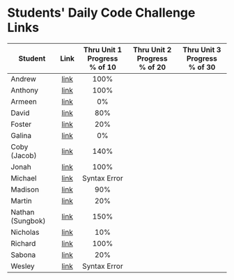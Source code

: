 # Students' Daily Code Challenge Links

| Student | Link | Thru Unit 1 Progress<br>% of 10 | Thru Unit 2 Progress<br>% of 20 | Thru Unit 3 Progress<br>% of 30|
|---|:---:|:---:|:---:|:---:|
| Andrew | [link](https://git.generalassemb.ly/parke415/daily-js-code-challenges) | 100% |  |  |
| Anthony | [link](https://git.generalassemb.ly/thedbzr/daily-js-code-challenges) | 100% |  |  |
| Armeen | [link](https://git.generalassemb.ly/armeen/daily-js-code-challenges) | 0% |  |  |
| David | [link](https://git.generalassemb.ly/DaCo/daily-js-code-challenges) | 80% |  |  |
| Foster | [link](https://git.generalassemb.ly/fosterhorak/daily-js-code-challenges) | 20% |  |  |
| Galina | [link](https://git.generalassemb.ly/gkutieva/daily-js-code-challenges) | 0% |  |  |
| Coby (Jacob) | [link](https://git.generalassemb.ly/cobycobyk/daily-js-code-challenges) | 140% |  |  |
| Jonah | [link](https://git.generalassemb.ly/jonahmallard/daily-js-code-challenges) | 100% |  |  |
| Michael | [link](https://git.generalassemb.ly/mgrebowicz/daily-js-code-challenges) | Syntax Error |  |  |
| Madison | [link](https://git.generalassemb.ly/mlisle/daily-js-code-challenges) | 90% |  |  |
| Martin | [link](https://git.generalassemb.ly/BlueCadet-3/daily-js-code-challenges) | 20% |  |  |
| Nathan (Sungbok) | [link](https://git.generalassemb.ly/grey1287/daily-js-code-challenges) | 150% |  |  |
| Nicholas | [link](https://git.generalassemb.ly/nnguyen20/daily-js-code-challenges) | 10% |  |  |
| Richard | [link](https://git.generalassemb.ly/r-e-williams/daily-js-code-challenges/) | 100% |  |  |
| Sabona | [link](https://git.generalassemb.ly/sabona/daily-js-code-challenges) | 20% |  |  |
| Wesley | [link](https://git.generalassemb.ly/waugustine2/daily-js-code-challenges) | Syntax Error |  |  |
